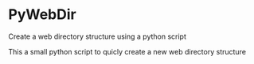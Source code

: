 # PyWebDir
Create a web directory structure using a python script

This a small python script to quicly create a new web directory structure
